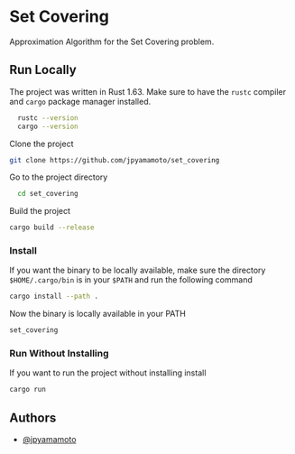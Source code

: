 # Set Covering

Approximation Algorithm for the Set Covering problem.

## Run Locally

The project was written in Rust 1.63. Make sure to have the `rustc` compiler and `cargo` package manager installed.

```bash
  rustc --version
  cargo --version
```

Clone the project

```bash
git clone https://github.com/jpyamamoto/set_covering
```

Go to the project directory

```bash
  cd set_covering
```

Build the project

```bash
cargo build --release
```

### Install

If you want the binary to be locally available, make sure the directory `$HOME/.cargo/bin` is in your `$PATH` and run the following command

```bash
cargo install --path .
```

Now the binary is locally available in your PATH

```bash
set_covering
```

### Run Without Installing

If you want to run the project without installing install

```bash
cargo run
```

## Authors

- [@jpyamamoto](https://www.github.com/jpyamamoto)

